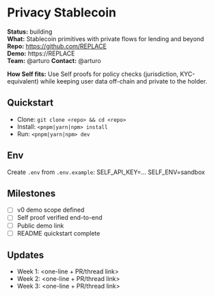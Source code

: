 # Privacy Stablecoin

**Status:** building  
**What:** Stablecoin primitives with private flows for lending and beyond  
**Repo:** https://github.com/REPLACE  
**Demo:** https://REPLACE  
**Team:** @arturo
**Contact:** @arturo

**How Self fits:** Use Self proofs for policy checks (jurisdiction, KYC-equivalent) while keeping user data off-chain and private to the holder.

## Quickstart

- Clone: `git clone <repo> && cd <repo>`
- Install: `<pnpm|yarn|npm> install`
- Run: `<pnpm|yarn|npm> dev`

## Env

Create `.env` from `.env.example`:
SELF_API_KEY=...
SELF_ENV=sandbox

## Milestones

- [ ] v0 demo scope defined
- [ ] Self proof verified end-to-end
- [ ] Public demo link
- [ ] README quickstart complete

## Updates

- Week 1: <one-line + PR/thread link>
- Week 2: <one-line + PR/thread link>
- Week 3: <one-line + PR/thread link>
